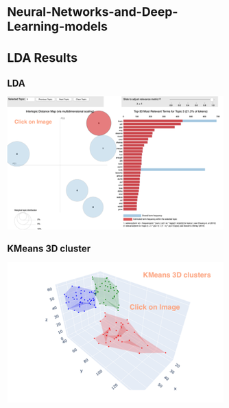 # Neural-Networks-and-Deep-Learning-models

# LDA Results

## LDA 
[<img src="https://github.com/Kishore1818/Animations/blob/0fa31bd90e0f5331eebb7f863fa97126e7971417/DeepLearning_AI_animations/LDA_proj_visualizations_sample.png">](https://kishore1818.github.io/Neural-Networks-and-Deep-Learning-models/NLP_sample_images/lda_proj_visualizations.html)

## KMeans 3D cluster
[<img src="https://github.com/Kishore1818/Neural-Networks-and-Deep-Learning-models/blob/d72aa2794a6c2f23824bbbac71911e8aa7f045e3/NLP_sample_images/KMeans_clusters_3d.png">](https://kishore1818.github.io/Neural-Networks-and-Deep-Learning-models/NLP_sample_images/Kmeans_cluster_3d_git.html)
